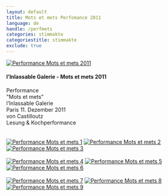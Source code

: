 ```yaml
---
layout: default
title: Mots et mets Perfomance 2011
language: de
handle: /perfmets
categories: stimmakte
categoriestitle: stimmakte
exclude: true
---
```


<a rel="lightbox" data-lightbox="example-1" href="/galeries/performance-mets/voix-chocolactees.jpg" title="Performance Mots et mets 2011"><img src="/galeries/performance-mets/voix-chocolactees.jpg" alt="Performance Mots et mets 2011" class="img-left"></a>
#### l’Inlassable Galerie - Mots et mets 2011  
  
Performance  
"Mots et mets"   
l’Inlassable Galerie  
Paris 11. Dezember 2011  
von Castilloutz  
Lesung & Kochperformance  
<br style="clear:both" />
<br style="clear:both" />
<a rel="lightbox" data-lightbox="example-1" href="/galeries/performance-mets/IMG_1644.geaendert.jpg" title="Performance Mots et mets 1"><img src="/galeries/performance-mets/IMG_1644.geaendert.jpg" alt="Performance Mots et mets 1" class="img-left3"></a>
<a rel="lightbox" data-lightbox="example-1" href="/galeries/performance-mets/IMG_1645.geaendert.jpg" title="Performance Mots et mets 2"><img src="/galeries/performance-mets/IMG_1645.geaendert.jpg" alt="Performance Mots et mets 2" class="img-left3"></a>
<a rel="lightbox" data-lightbox="example-1" href="/galeries/performance-mets/IMG_1646.geaendert.jpg" title="Performance Mots et mets 3"><img src="/galeries/performance-mets/IMG_1646.geaendert.jpg" alt="Performance Mots et mets 3" class="img-left3"></a>
<br style="clear:both" />
<br style="clear:both" />
<a rel="lightbox" data-lightbox="example-1" href="/galeries/performance-mets/x10-2011_1211BF.geaendert.jpg" title="Performance Mots et mets 4"><img src="/galeries/performance-mets/x10-2011_1211BF.geaendert.jpg" alt="Performance Mots et mets 4" class="img-left3"></a>
<a rel="lightbox" data-lightbox="example-1" href="/galeries/performance-mets/x10-2011_1211BG.geaendert.jpg" title="Performance Mots et mets 5"><img src="/galeries/performance-mets/x10-2011_1211BG.geaendert.jpg" alt="Performance Mots et mets 5" class="img-left3"></a>
<a rel="lightbox" data-lightbox="example-1" href="/galeries/performance-mets/x10-2011_1211BH.geaendert.jpg" title="Performance Mots et mets 6"><img src="/galeries/performance-mets/x10-2011_1211BH.geaendert.jpg" alt="Performance Mots et mets 6" class="img-left3"></a>
<br style="clear:both" />
<br style="clear:both" />
<a rel="lightbox" data-lightbox="example-1" href="/galeries/performance-mets/x10-2011_1211BU.geaendert.jpg" title="Performance Mots et mets 7"><img src="/galeries/performance-mets/x10-2011_1211BU.geaendert.jpg" alt="Performance Mots et mets 7" class="img-left3"></a>
<a rel="lightbox" data-lightbox="example-1" href="/galeries/performance-mets/x10-2011_1211BK.geaendert.jpg" title="Performance Mots et mets 8"><img src="/galeries/performance-mets/x10-2011_1211BK.geaendert.jpg" alt="Performance Mots et mets 8" class="img-left3"></a>
<a rel="lightbox" data-lightbox="example-1" href="/galeries/performance-mets/x10-2011_1211BL.geaendert.jpg" title="Performance Mots et mets 9"><img src="/galeries/performance-mets/x10-2011_1211BL.geaendert.jpg" alt="Performance Mots et mets 9" class="img-left3"></a>
<br style="clear:both" />
<br style="clear:both" />

